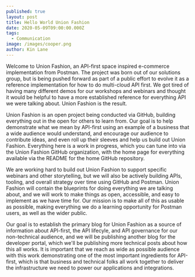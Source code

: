 ```yaml
---
published: true
layout: post
title: Hello World Union Fashion
date: 2020-05-09T09:00:00.000Z
tags:
  - Communication
image: /images/cooper.png
author: Kin Lane
---
```

Welcome to Union Fashion, an API-first space inspired e-commerce implementation from Postman. The project was born out of our solutions group, but is being pushed forward as part of a public effort to evolve it as a reference implementation for how to do multi-cloud API first. We got tired of having many different demos for our workshops and webinars and thought it would be helpful to have a more established reference for everything API we were talking about. Union Fashion is the result.

Union Fashion is an open project being conducted via GitHub, building everything out in the open for others to learn from. Our goal is to help demonstrate what we mean by API-first using an example of a business that a wide audience would understand, and encourage our audience to contribute ideas, and even roll up their sleeves and help us build out Union Fashion. Everything here is a work in progress, which you can tune into via the Union Fashion GitHub organization, with the home page for everything available via the README for the home GitHub repository.

We are working hard to build out Union Fashion to support specific webinars and other storytelling, but we will also be actively building APIs, tooling, and overall strategy over time using GitHub and Postman. Union Fashion will contain the blueprints for doing everything we are talking about, and we will work to make things as open, accessible, and easy to implement as we have time for. Our mission is to make all of this as usable as possible, making everything we do a learning opportunity for Postman users, as well as the wider public.

 Our goal is to establish the primary blog for Union Fashion as a source of information about API-first, the API lifecyle, and API governance for our non-technical audience, and we will be publishing another blog for the developer portal, which we'll be publishing more technical posts about how this all works. It is important that we reach as wide as possible audience with this work demonstrating one of the most important ingredients for API-first, which is that business and technical folks all work together to deliver the infrastructure we need to power our applications and integrations.
